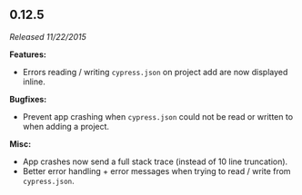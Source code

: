 ## 0.12.5

_Released 11/22/2015_

**Features:**

- Errors reading / writing `cypress.json` on project add are now displayed
  inline.

**Bugfixes:**

- Prevent app crashing when `cypress.json` could not be read or written to when
  adding a project.

**Misc:**

- App crashes now send a full stack trace (instead of 10 line truncation).
- Better error handling + error messages when trying to read / write from
  `cypress.json`.
